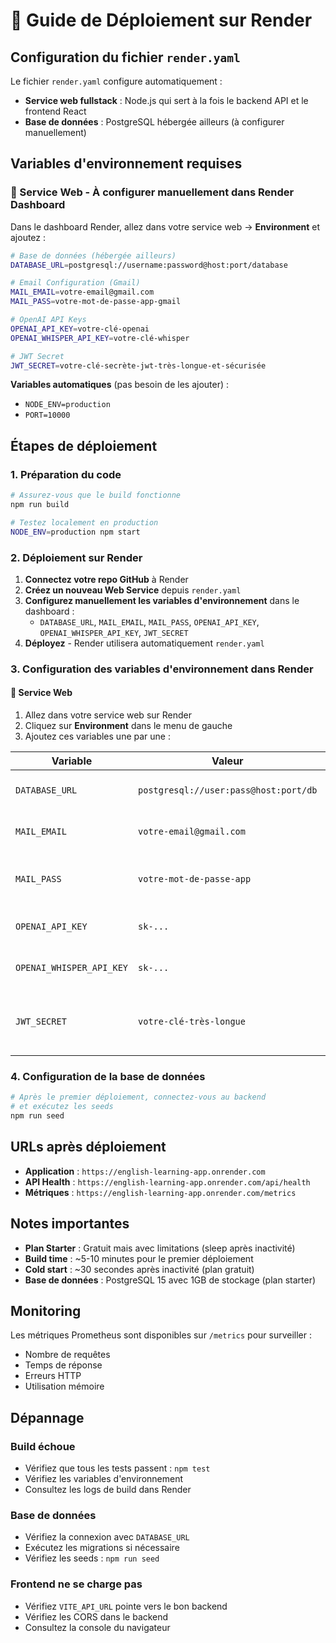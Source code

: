 # 🚀 Guide de Déploiement sur Render

## Configuration du fichier `render.yaml`

Le fichier `render.yaml` configure automatiquement :
- **Service web fullstack** : Node.js qui sert à la fois le backend API et le frontend React
- **Base de données** : PostgreSQL hébergée ailleurs (à configurer manuellement)

## Variables d'environnement requises

### 🔧 Service Web - À configurer manuellement dans Render Dashboard

Dans le dashboard Render, allez dans votre service web → **Environment** et ajoutez :

```bash
# Base de données (hébergée ailleurs)
DATABASE_URL=postgresql://username:password@host:port/database

# Email Configuration (Gmail)
MAIL_EMAIL=votre-email@gmail.com
MAIL_PASS=votre-mot-de-passe-app-gmail

# OpenAI API Keys
OPENAI_API_KEY=votre-clé-openai
OPENAI_WHISPER_API_KEY=votre-clé-whisper

# JWT Secret
JWT_SECRET=votre-clé-secrète-jwt-très-longue-et-sécurisée
```

**Variables automatiques** (pas besoin de les ajouter) :
- `NODE_ENV=production`
- `PORT=10000`

## Étapes de déploiement

### 1. Préparation du code
```bash
# Assurez-vous que le build fonctionne
npm run build

# Testez localement en production
NODE_ENV=production npm start
```

### 2. Déploiement sur Render
1. **Connectez votre repo GitHub** à Render
2. **Créez un nouveau Web Service** depuis `render.yaml`
3. **Configurez manuellement les variables d'environnement** dans le dashboard :
   - `DATABASE_URL`, `MAIL_EMAIL`, `MAIL_PASS`, `OPENAI_API_KEY`, `OPENAI_WHISPER_API_KEY`, `JWT_SECRET`
4. **Déployez** - Render utilisera automatiquement `render.yaml`

### 3. Configuration des variables d'environnement dans Render

#### 🔧 Service Web
1. Allez dans votre service web sur Render
2. Cliquez sur **Environment** dans le menu de gauche
3. Ajoutez ces variables une par une :

| Variable | Valeur | Description |
|----------|--------|-------------|
| `DATABASE_URL` | `postgresql://user:pass@host:port/db` | URL de votre base PostgreSQL |
| `MAIL_EMAIL` | `votre-email@gmail.com` | Email Gmail pour l'envoi d'emails |
| `MAIL_PASS` | `votre-mot-de-passe-app` | Mot de passe d'application Gmail |
| `OPENAI_API_KEY` | `sk-...` | Clé API OpenAI pour TTS |
| `OPENAI_WHISPER_API_KEY` | `sk-...` | Clé API OpenAI pour STT |
| `JWT_SECRET` | `votre-clé-très-longue` | Clé secrète JWT (minimum 32 caractères) |

### 4. Configuration de la base de données
```bash
# Après le premier déploiement, connectez-vous au backend
# et exécutez les seeds
npm run seed
```

## URLs après déploiement

- **Application** : `https://english-learning-app.onrender.com`
- **API Health** : `https://english-learning-app.onrender.com/api/health`
- **Métriques** : `https://english-learning-app.onrender.com/metrics`

## Notes importantes

- **Plan Starter** : Gratuit mais avec limitations (sleep après inactivité)
- **Build time** : ~5-10 minutes pour le premier déploiement
- **Cold start** : ~30 secondes après inactivité (plan gratuit)
- **Base de données** : PostgreSQL 15 avec 1GB de stockage (plan starter)

## Monitoring

Les métriques Prometheus sont disponibles sur `/metrics` pour surveiller :
- Nombre de requêtes
- Temps de réponse
- Erreurs HTTP
- Utilisation mémoire

## Dépannage

### Build échoue
- Vérifiez que tous les tests passent : `npm test`
- Vérifiez les variables d'environnement
- Consultez les logs de build dans Render

### Base de données
- Vérifiez la connexion avec `DATABASE_URL`
- Exécutez les migrations si nécessaire
- Vérifiez les seeds : `npm run seed`

### Frontend ne se charge pas
- Vérifiez `VITE_API_URL` pointe vers le bon backend
- Vérifiez les CORS dans le backend
- Consultez la console du navigateur
